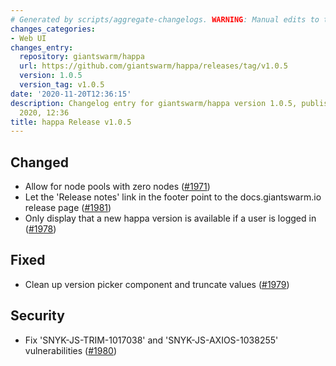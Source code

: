 ```yaml
---
# Generated by scripts/aggregate-changelogs. WARNING: Manual edits to this files will be overwritten.
changes_categories:
- Web UI
changes_entry:
  repository: giantswarm/happa
  url: https://github.com/giantswarm/happa/releases/tag/v1.0.5
  version: 1.0.5
  version_tag: v1.0.5
date: '2020-11-20T12:36:15'
description: Changelog entry for giantswarm/happa version 1.0.5, published on 20 November
  2020, 12:36
title: happa Release v1.0.5
---
```


## Changed

- Allow for node pools with zero nodes ([#1971](https://github.com/giantswarm/happa/pull/1971))
- Let the 'Release notes' link in the footer point to the docs.giantswarm.io release page ([#1981](https://github.com/giantswarm/happa/pull/1981))
- Only display that a new happa version is available if a user is logged in ([#1978](https://github.com/giantswarm/happa/pull/1978))

## Fixed

- Clean up version picker component and truncate values ([#1979](https://github.com/giantswarm/happa/pull/1979))

## Security

- Fix 'SNYK-JS-TRIM-1017038' and 'SNYK-JS-AXIOS-1038255' vulnerabilities ([#1980](https://github.com/giantswarm/happa/pull/1980))

